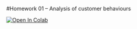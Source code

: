 #Homework 01 – Analysis of customer behaviours

<a href="https://colab.research.google.com/github/kittipanpip/BADS7105/blob/main/Homework%2001%20–%20Analysis%20of%20customer%20behaviours/Costomer_Behaviors.ipynb">
  <img src="https://colab.research.google.com/assets/colab-badge.svg" alt="Open In Colab"/>
</a>



